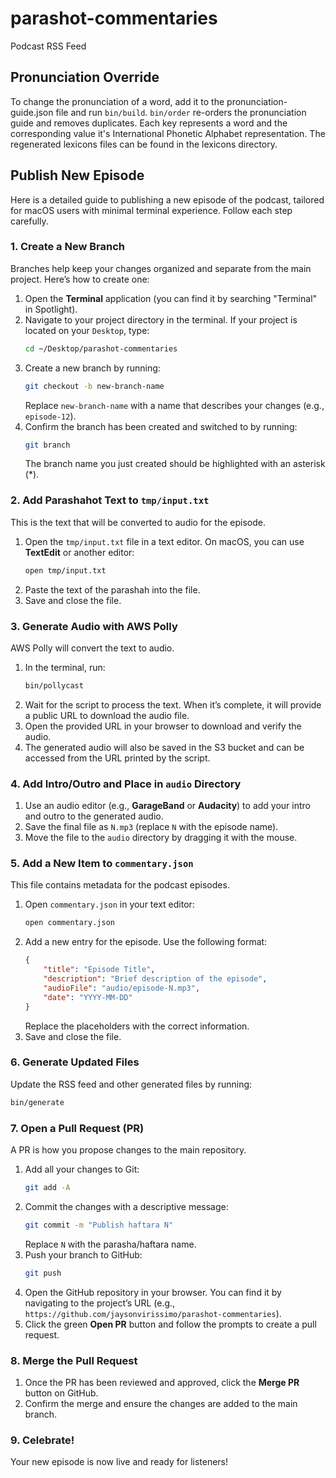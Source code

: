 # parashot-commentaries
Podcast RSS Feed

## Pronunciation Override
To change the pronunciation of a word, add it to the pronunciation-guide.json file and run `bin/build`.
`bin/order` re-orders the pronunciation guide and removes duplicates.
Each key represents a word and the corresponding value it's International Phonetic Alphabet representation.
The regenerated lexicons files can be found in the lexicons directory.

## Publish New Episode

Here is a detailed guide to publishing a new episode of the podcast, tailored for macOS users with minimal terminal experience. Follow each step carefully.

### 1. Create a New Branch
Branches help keep your changes organized and separate from the main project. Here’s how to create one:

1. Open the **Terminal** application (you can find it by searching "Terminal" in Spotlight).
2. Navigate to your project directory in the terminal. If your project is located on your `Desktop`, type:
   ```bash
   cd ~/Desktop/parashot-commentaries
   ```
3. Create a new branch by running:
   ```bash
   git checkout -b new-branch-name
   ```
   Replace `new-branch-name` with a name that describes your changes (e.g., `episode-12`).
4. Confirm the branch has been created and switched to by running:
   ```bash
   git branch
   ```
   The branch name you just created should be highlighted with an asterisk (*).

### 2. Add Parashahot Text to `tmp/input.txt`
This is the text that will be converted to audio for the episode.

1. Open the `tmp/input.txt` file in a text editor. On macOS, you can use **TextEdit** or another editor:
   ```bash
   open tmp/input.txt
   ```
2. Paste the text of the parashah into the file.
3. Save and close the file.

### 3. Generate Audio with AWS Polly
AWS Polly will convert the text to audio.

1. In the terminal, run:
   ```bash
   bin/pollycast
   ```
2. Wait for the script to process the text. When it’s complete, it will provide a public URL to download the audio file.
3. Open the provided URL in your browser to download and verify the audio.
4. The generated audio will also be saved in the S3 bucket and can be accessed from the URL printed by the script.

### 4. Add Intro/Outro and Place in `audio` Directory
1. Use an audio editor (e.g., **GarageBand** or **Audacity**) to add your intro and outro to the generated audio.
2. Save the final file as `N.mp3` (replace `N` with the episode name).
3. Move the file to the `audio` directory by dragging it with the mouse.

### 5. Add a New Item to `commentary.json`
This file contains metadata for the podcast episodes.

1. Open `commentary.json` in your text editor:
   ```bash
   open commentary.json
   ```
2. Add a new entry for the episode. Use the following format:
   ```json
   {
       "title": "Episode Title",
       "description": "Brief description of the episode",
       "audioFile": "audio/episode-N.mp3",
       "date": "YYYY-MM-DD"
   }
   ```
   Replace the placeholders with the correct information.
3. Save and close the file.

### 6. Generate Updated Files
Update the RSS feed and other generated files by running:
```bash
bin/generate
```

### 7. Open a Pull Request (PR)
A PR is how you propose changes to the main repository.

1. Add all your changes to Git:
   ```bash
   git add -A
   ```
2. Commit the changes with a descriptive message:
   ```bash
   git commit -m "Publish haftara N"
   ```
   Replace `N` with the parasha/haftara name.
3. Push your branch to GitHub:
   ```bash
   git push
   ```
4. Open the GitHub repository in your browser. You can find it by navigating to the project’s URL (e.g., `https://github.com/jaysonvirissimo/parashot-commentaries`).
5. Click the green **Open PR** button and follow the prompts to create a pull request.

### 8. Merge the Pull Request
1. Once the PR has been reviewed and approved, click the **Merge PR** button on GitHub.
2. Confirm the merge and ensure the changes are added to the main branch.

### 9. Celebrate!
Your new episode is now live and ready for listeners!

